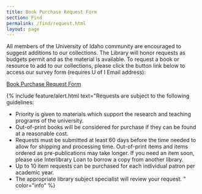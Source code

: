 ```yaml
---
title: Book Purchase Request Form
section: Find
permalink: /find/request.html
layout: page
---
```


All members of the University of Idaho community are encouraged to suggest additions to our collections. 
The Library will honor requests as budgets permit and as the material is available.
To request a book or resource to add to our collections, please click the button link below to access our survey form (requires U of I Email address):

<div class="text-center mb-4"><a class="btn btn-lg btn-outline-pride-gold" href="https://forms.office.com/Pages/ResponsePage.aspx?id=Y2u8fpJXGUqyCwS4JgSIU_fqNbbryglJtEEGdQNbjAtUQlBYR1BZU0dHMElZUFgyMVlYSDVCN0MzRS4u" target="_blank" rel="noopener">Book Purchase Request Form</a></div>

{% include feature/alert.html text="Requests are subject to the following guidelines:

- Priority is given to materials which support the research and teaching programs of the university.
- Out-of-print books will be considered for purchase if they can be found at a reasonable cost.
- Requests must be submitted at least 60 days before the time needed to allow for shipping and processing time. Out-of-print items and items ordered as pre-publications may take longer. If you need an item soon, please use Interlibrary Loan to borrow a copy from another library.
- Up to 10 item requests can be purchased for each individual patron per academic year.
- The appropriate library subject specialist will review your request.
" color="info" %}
